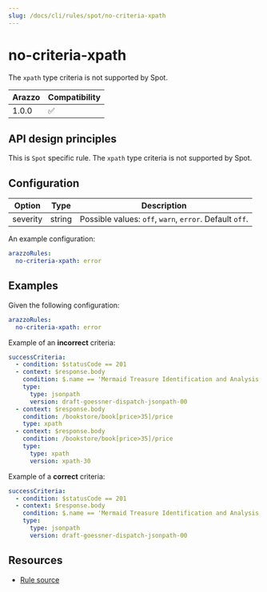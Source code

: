 ```yaml
---
slug: /docs/cli/rules/spot/no-criteria-xpath
---
```


# no-criteria-xpath

The `xpath` type criteria is not supported by Spot.

| Arazzo | Compatibility |
| ------ | ------------- |
| 1.0.0  | ✅            |

## API design principles

This is `Spot` specific rule.
The `xpath` type criteria is not supported by Spot.

## Configuration

| Option   | Type   | Description                                             |
| -------- | ------ | ------------------------------------------------------- |
| severity | string | Possible values: `off`, `warn`, `error`. Default `off`. |

An example configuration:

```yaml
arazzoRules:
  no-criteria-xpath: error
```

## Examples

Given the following configuration:

```yaml
arazzoRules:
  no-criteria-xpath: error
```

Example of an **incorrect** criteria:

```yaml Object example
successCriteria:
  - condition: $statusCode == 201
  - context: $response.body
    condition: $.name == 'Mermaid Treasure Identification and Analysis'
    type:
      type: jsonpath
      version: draft-goessner-dispatch-jsonpath-00
  - context: $response.body
    condition: /bookstore/book[price>35]/price
    type: xpath
  - context: $response.body
    condition: /bookstore/book[price>35]/price
    type:
      type: xpath
      version: xpath-30
```

Example of a **correct** criteria:

```yaml Object example
successCriteria:
  - condition: $statusCode == 201
  - context: $response.body
    condition: $.name == 'Mermaid Treasure Identification and Analysis'
    type:
      type: jsonpath
      version: draft-goessner-dispatch-jsonpath-00
```

## Resources

- [Rule source](https://github.com/Redocly/redocly-cli/blob/main/packages/core/src/rules/spot/no-criteria-xpath.ts)
